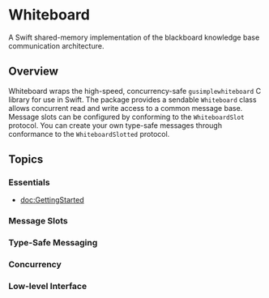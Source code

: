 # Whiteboard

A Swift shared-memory implementation of the blackboard knowledge base communication architecture.

## Overview

Whiteboard wraps the high-speed, concurrency-safe `gusimplewhiteboard` C library for use in Swift.  The package provides a sendable ``Whiteboard`` class allows concurrent read and write access to a common message base.  Message slots can be configured by conforming to the ``WhiteboardSlot`` protocol.  You can create your own type-safe messages through conformance to the ``WhiteboardSlotted`` protocol.

## Topics

### Essentials

- <doc:GettingStarted>

### Message Slots

### Type-Safe Messaging

### Concurrency

### Low-level Interface
